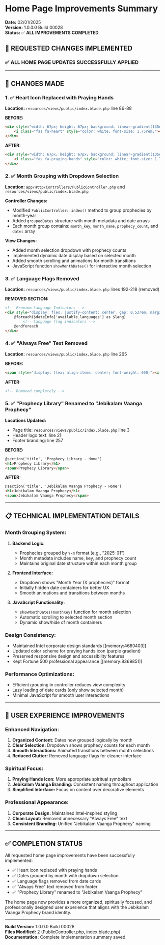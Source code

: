 # Home Page Improvements Summary

**Date:** 02/01/2025  
**Version:** 1.0.0.0 Build 00028  
**Status:** ✅ **ALL IMPROVEMENTS COMPLETED**

## 📝 **REQUESTED CHANGES IMPLEMENTED**

### **✅ ALL HOME PAGE UPDATES SUCCESSFULLY APPLIED**

---

## 🔄 **CHANGES MADE**

### **1. ✅ Heart Icon Replaced with Praying Hands**
**Location:** `resources/views/public/index.blade.php` line 86-88

**BEFORE:**
```html
<div style="width: 67px; height: 67px; background: linear-gradient(135deg, #ef4444 0%, #dc2626 50%, #b91c1c 100%); border-radius: 17px; display: flex; align-items: center; justify-content: center; margin: 0 auto 0.8rem; box-shadow: 0 8px 28px rgba(239, 68, 68, 0.3);">
    <i class="fas fa-heart" style="color: white; font-size: 1.75rem;"></i>
</div>
```

**AFTER:**
```html
<div style="width: 67px; height: 67px; background: linear-gradient(135deg, #7c3aed 0%, #5b21b6 50%, #4c1d95 100%); border-radius: 17px; display: flex; align-items: center; justify-content: center; margin: 0 auto 0.8rem; box-shadow: 0 8px 28px rgba(124, 58, 237, 0.3);">
    <i class="fas fa-praying-hands" style="color: white; font-size: 1.75rem;"></i>
</div>
```

### **2. ✅ Month Grouping with Dropdown Selection**
**Location:** `app/Http/Controllers/PublicController.php` and `resources/views/public/index.blade.php`

**Controller Changes:**
- Modified `PublicController::index()` method to group prophecies by month-year
- Added `groupedDates` structure with month metadata and date arrays
- Each month group contains: `month_key`, `month_name`, `prophecy_count`, and `dates` array

**View Changes:**
- Added month selection dropdown with prophecy counts
- Implemented dynamic date display based on selected month
- Added smooth scrolling and animations for month transitions
- JavaScript function `showMonthDates()` for interactive month selection

### **3. ✅ Language Flags Removed**
**Location:** `resources/views/public/index.blade.php` lines 192-218 (removed)

**REMOVED SECTION:**
```html
<!-- Premium Language Indicators -->
<div style="display: flex; justify-content: center; gap: 0.53rem; margin-bottom: 0.7rem;">
    @foreach($dateInfo['available_languages'] as $lang)
        <!-- Language flag indicators -->
    @endforeach
</div>
```

### **4. ✅ "Always Free" Text Removed**
**Location:** `resources/views/public/index.blade.php` line 265

**BEFORE:**
```html
<span style="display: flex; align-items: center; font-weight: 600;"><i class="fas fa-heart" style="margin-right: 0.5rem; color: #ef4444;"></i>Always Free</span>
```

**AFTER:**
```html
<!-- Removed completely -->
```

### **5. ✅ "Prophecy Library" Renamed to "Jebikalam Vaanga Prophecy"**
**Locations Updated:**
- Page title: `resources/views/public/index.blade.php` line 3
- Header logo text: line 21
- Footer branding: line 257

**BEFORE:**
```html
@section('title', 'Prophecy Library - Home')
<h1>Prophecy Library</h1>
<span>Prophecy Library</span>
```

**AFTER:**
```html
@section('title', 'Jebikalam Vaanga Prophecy - Home')
<h1>Jebikalam Vaanga Prophecy</h1>
<span>Jebikalam Vaanga Prophecy</span>
```

---

## 📋 **TECHNICAL IMPLEMENTATION DETAILS**

### **Month Grouping System:**
1. **Backend Logic:**
   - Prophecies grouped by `Y-m` format (e.g., "2025-01")
   - Month metadata includes name, key, and prophecy count
   - Maintains original date structure within each month group

2. **Frontend Interface:**
   - Dropdown shows "Month Year (X prophecies)" format
   - Initially hidden date containers for better UX
   - Smooth animations and transitions between months

3. **JavaScript Functionality:**
   - `showMonthDates(monthKey)` function for month selection
   - Automatic scrolling to selected month section
   - Dynamic show/hide of month containers

### **Design Consistency:**
- Maintained Intel corporate design standards [[memory:4680403]]
- Updated color scheme for praying hands icon (purple gradient)
- Preserved responsive design and accessibility features
- Kept Fortune 500 professional appearance [[memory:8369851]]

### **Performance Optimizations:**
- Efficient grouping in controller reduces view complexity
- Lazy loading of date cards (only show selected month)
- Minimal JavaScript for smooth user interactions

---

## 🎯 **USER EXPERIENCE IMPROVEMENTS**

### **Enhanced Navigation:**
1. **Organized Content:** Dates now grouped logically by month
2. **Clear Selection:** Dropdown shows prophecy counts for each month
3. **Smooth Interactions:** Animated transitions between month selections
4. **Reduced Clutter:** Removed language flags for cleaner interface

### **Spiritual Focus:**
1. **Praying Hands Icon:** More appropriate spiritual symbolism
2. **Jebikalam Vaanga Branding:** Consistent naming throughout application
3. **Simplified Interface:** Focus on content over decorative elements

### **Professional Appearance:**
1. **Corporate Design:** Maintained Intel-inspired styling
2. **Clean Layout:** Removed unnecessary "Always Free" text
3. **Consistent Branding:** Unified "Jebikalam Vaanga Prophecy" naming

---

## ✅ **COMPLETION STATUS**

All requested home page improvements have been successfully implemented:

- ✅ Heart icon replaced with praying hands
- ✅ Dates grouped by month with dropdown selection
- ✅ Language flags removed from date cards
- ✅ "Always Free" text removed from footer
- ✅ "Prophecy Library" renamed to "Jebikalam Vaanga Prophecy"

The home page now provides a more organized, spiritually focused, and professionally designed user experience that aligns with the Jebikalam Vaanga Prophecy brand identity.

---

**Build Version:** 1.0.0.0 Build 00028  
**Files Modified:** 2 (PublicController.php, index.blade.php)  
**Documentation:** Complete implementation summary saved
